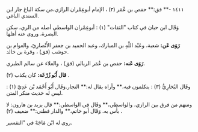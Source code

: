 ١٤١١ -** فق:** حفص بن عُمَر (٣) ، الإمام أبوعِمْران الرازي،من سكة الباغ جار ابن السندي الباغي.

وَقَال ابن حبان في كتاب "الثقات" (١) : أبوعِمْران الواسطي أصله من الري، سكن البصرة، وروى عنه أهلها.

**رَوَى عَن:** شعبة، وعَبْد اللَّهِ بن المبارك، وعبد الحميد بن جعفر الأَنْصارِيّ، والعوام بن حوشب (فق) ، وقرة بن خالد.

**رَوَى عَنه:** حفص بن عُمَر الربالي (فق) ، والعلاء عن سالم الطبري.

**قال أَبُو زُرْعَة:** كان يكذب (٢) .

وقَال البُخارِيُّ (٣) : يتكلمون فيه،** وأراه يقال له:** النجار.وَقَال أَبُو أَحْمَد بْن عَدِيّ (١) : ليس له حديث منكر المتن.

ومنهم من فرق بين الرازي، والواسطي،** وَقَال في الواسطي:** قال يزيد بن هارون: لا بأس به. وَقَال أبو حاتم،** والدار فطني:** ضعيف (٢) .

روى له ابْن مَاجَهْ في "التفسير.